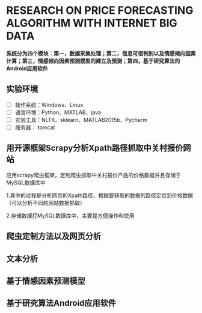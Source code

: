 # RESEARCH ON PRICE FORECASTING ALGORITHM WITH INTERNET BIG DATA 
**系统分为四个模块：第一，数据采集处理；第二，信息可信判别以及情感倾向因素计算；第三，情感倾向因素预测模型的建立及预测；第四，基于研究算法的Android应用软件**
## 实验环境

- [  ] 操作系统：Windows、Linux
- [  ] 语言环境：Python、MATLAB、java
- [  ] 实验工具：NLTK、sklearn、MATLAB2015b、Pycharm
- [  ] 服务器：  tomcat

## 用开源框架Scrapy分析Xpath路径抓取中关村报价网站

应用scrapy爬虫框架，定制爬虫抓取中关村报价产品的价格数据并且存储于MySQL数据库中

1.其中的过程是分析网页的Xpath路径，根据要获取的数据的路径定位到价格数据（可以分析不同的网站数据抓取）

2.存储数据打MySQL数据库中，主要是方便操作和使用
## 爬虫定制方法以及网页分析



## 文本分析

## 基于情感因素预测模型

## 基于研究算法Android应用软件

